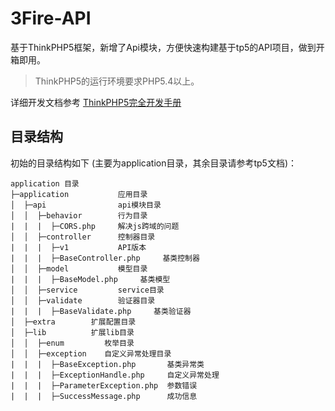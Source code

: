 3Fire-API
===============
基于ThinkPHP5框架，新增了Api模块，方便快速构建基于tp5的API项目，做到开箱即用。


> ThinkPHP5的运行环境要求PHP5.4以上。

详细开发文档参考 [ThinkPHP5完全开发手册](http://www.kancloud.cn/manual/thinkphp5)

## 目录结构

初始的目录结构如下 (主要为application目录，其余目录请参考tp5文档)：

~~~
application 目录
├─application           应用目录
│  ├─api                api模块目录
│  │  ├─behavior        行为目录
|  |  |  ├─CORS.php     解决js跨域的问题
│  │  ├─controller      控制器目录
|  |  |  ├─v1           API版本
|  |  |  ├─BaseController.php     基类控制器
│  │  ├─model           模型目录
|  |  |  ├─BaseModel.php     基类模型
│  │  ├─service         service目录
│  │  ├─validate        验证器目录
|  |  |  ├─BaseValidate.php     基类验证器
│  ├─extra        扩展配置目录
│  ├─lib          扩展lib目录
│  │  ├─enum         枚举目录
│  │  ├─exception    自定义异常处理目录
|  |  |  ├─BaseException.php       基类异常类
|  |  |  ├─ExceptionHandle.php     自定义异常处理
|  |  |  ├─ParameterException.php  参数错误
|  |  |  ├─SuccessMessage.php      成功信息

~~~

